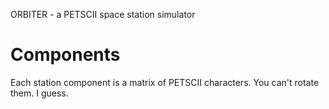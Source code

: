 ORBITER - a PETSCII space station simulator

# Components

Each station component is a matrix of PETSCII characters.
You can't rotate them.  I guess.
